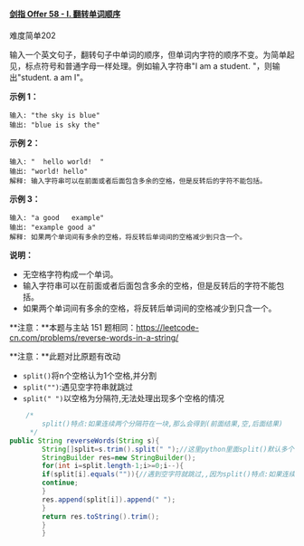 #### [剑指 Offer 58 - I. 翻转单词顺序](https://leetcode.cn/problems/fan-zhuan-dan-ci-shun-xu-lcof/)

难度简单202

输入一个英文句子，翻转句子中单词的顺序，但单词内字符的顺序不变。为简单起见，标点符号和普通字母一样处理。例如输入字符串"I am a student. "，则输出"student. a am I"。

**示例 1：**

```
输入: "the sky is blue"
输出: "blue is sky the"
```

**示例 2：**

```
输入: "  hello world!  "
输出: "world! hello"
解释: 输入字符串可以在前面或者后面包含多余的空格，但是反转后的字符不能包括。
```

**示例 3：**

```
输入: "a good   example"
输出: "example good a"
解释: 如果两个单词间有多余的空格，将反转后单词间的空格减少到只含一个。
```

**说明：**

- 无空格字符构成一个单词。
- 输入字符串可以在前面或者后面包含多余的空格，但是反转后的字符不能包括。
- 如果两个单词间有多余的空格，将反转后单词间的空格减少到只含一个。

**注意：**本题与主站 151 题相同：https://leetcode-cn.com/problems/reverse-words-in-a-string/

**注意：**此题对比原题有改动

* `split()`将n个空格认为1个空格,并分割
* `split("")`:遇见空字符串就跳过
* `split(" ")`以空格为分隔符,无法处理出现多个空格的情况

```java
    /*
        split()特点:如果连续两个分隔符在一块,那么会得到(前面结果,空,后面结果)
     */
public String reverseWords(String s){
        String[]split=s.trim().split(" ");//这里python里面split()默认多个空格为一个空格
        StringBuilder res=new StringBuilder();
        for(int i=split.length-1;i>=0;i--){
        if(split[i].equals("")){//遇到空字符就跳过,,因为split()特点:如果连续两个分隔符在一块,那么会得到(前面结果,空,后面结果)
        continue;
        }
        res.append(split[i]).append(" ");
        }
        return res.toString().trim();
        }
        }
```